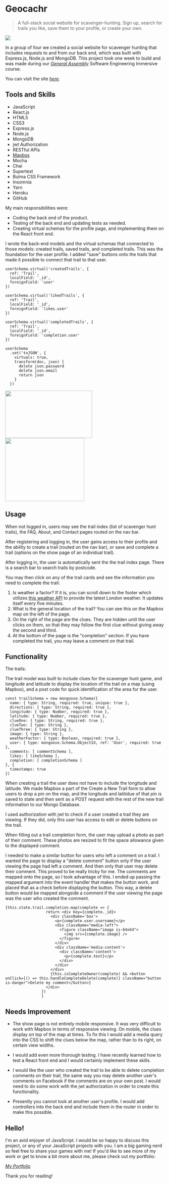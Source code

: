 # Geocachr
> A full-stack social website for scavenger-hunting. Sign up, search for trails you like, save them to your profile, or create your own.

![](https://i.ibb.co/1zmbbjq/slideshow2.png)

In a group of four we created a social website for scavenger hunting that includes requests to and from our back end, which was built with Express.js, Node.js and MongoDB. This project took one week to build and was made during our _[General Assembly](https://generalassemb.ly/)_ Software Engineering Immersive course. 

You can visit the site _[here](https://geocachr.herokuapp.com/)_.

## Tools and Skills

- JavaScript
- React.js
- HTML5
- CSS3
- Express.js
- Node.js
- MongoDB
- jwt Authorization
- RESTful APIs
- [Mapbox](https://www.mapbox.com/)
- Mocha
- Chai
- Supertest
- Bulma CSS Framework
- Insomnia
- Yarn
- Heroku
- GitHub

My main responsibilities were:
- Coding the back end of the product.
- Testing of the back end and updating tests as needed.
- Creating virtual schemas for the profile page, and implementing them on the React front end.

I wrote the back-end models and the virtual schemas that connected to those models: created trails, saved trails, and completed trails. This was the foundation for the user profile. I added "save" buttons onto the trails that made it possible to connect that trail to that user.

```
userSchema.virtual('createdTrails', {
  ref: 'Trail',
  localField: '_id',
  foreignField: 'user'
})

userSchema.virtual('likedTrails', {
  ref: 'Trail',
  localField: '_id',
  foreignField: 'likes.user'
})

userSchema.virtual('completedTrails', {
  ref: 'Trail',
  localField: '_id',
  foreignField: 'completion.user'
})

userSchema
  .set('toJSON', {
    virtuals: true,
    transform(doc, json) {
      delete json.password
      delete json.email
      return json
    }
  })
```

<img src="https://i.ibb.co/0cxqYK8/Screenshot-2020-03-29-at-10-18-27.png" width="275" height="150">
<img src="https://i.imgur.com/M12YUNe.png" width="250" height="200">

## Usage

When not logged in, users may see the trail index (list of scavenger hunt trails), the FAQ, About, and Contact pages routed on the nav bar. 

After registering and logging in, the user gains access to their profile and the ability to create a trail (routed on the nav bar), or save and complete a trail (options on the show page of an individual trail).

After logging in, the user is automatically sent the the trail index page. There is a search bar to search trails by postcode. 

You may then click on any of the trail cards and see the information you need to complete the trail: 
1. Is weather a factor? If it is, you can scroll down to the footer which utilizes [this weather API](https://openweathermap.org/) to provide the latest London weather. It updates itself every five minutes.
2. What is the general location of the trail? You can see this on the Mapbox map on the left of the page.
3. On the right of the page are the clues. They are hidden until the user clicks on them, so that they may follow the first clue without giving away the second and third.
4. At the bottom of the page is the "completion" section. If you have completed the trail, you may leave a comment on that trail.

## Functionality

The trails:

The trail model was built to include clues for the scavenger hunt game, and longitude and latitude to display the location of the trail on a map (using Mapbox), and a post code for quick identification of the area for the user.

```
const trailSchema = new mongoose.Schema({
  name: { type: String, required: true, unique: true },
  directions: { type: String, required: true },
  longitude: { type: Number, required: true },
  latitude: { type: Number, required: true },
  clueOne: { type: String, required: true },
  clueTwo: { type: String },
  clueThree: { type: String },
  image: { type: String },
  weatherFactor: { type: Boolean, required: true },
  user: { type: mongoose.Schema.ObjectId, ref: 'User', required: true },
  comments: [ commentSchema ],
  likes: [ likeSchema ],
  completion: [ completionSchema ]
}, {
  timestamps: true
})
```

When creating a trail the user does not have to include the longitude and latitude. We made Mapbox a part of the Create a New Trail form to allow users to drop a pin on the map, and the longitude and latitidue of that pin is saved to state and then sent as a POST request with the rest of the new trail information to our Mongo Database.

I used authorization with jwt to check if a user created a trail they are viewing. If they did, only this user has access to edit or delete buttons on the trail.

When filling out a trail completion form, the user may upload a photo as part of their comment. These photos are resized to fit the space allowance given to the displayed comment.

I needed to make a similar button for users who left a comment on a trail. I wanted the page to display a "delete comment" button only if the user viewing the page had left a comment. And then only that user may delete their comment. This proved to be really tricky for me. The comments are mapped onto the page, so I took advantage of this. I ended up passing the mapped argument into the event handler that makes the button work, and placed that as a check before displaying the button. This way, a delete button would be mapped alongside a comment if the user viewing the page was the user who created the comment.

```
{this.state.trail.completion.map(complete => {
                  return <div key={complete._id}>
                    <div className='box'>
                      <p>{complete.user.username}</p>
                      <div className="media-left">
                        <figure className="image is-64x64">
                          <img src={complete.image} />
                        </figure>
                      </div>
                      <div className='media-content'>
                        <div className='content'>
                          <p>{complete.text}</p>
                        </div>
                      </div>
                    </div>
                    {this.isCompleteOwner(complete) && <button onClick={() => this.handleCompleteDelete(complete)} className="button is-danger">Delete my comment</button>}
                  </div>
                })
                }
```

## Needs Improvement

- The show page is not entirely mobile responsive. It was very difficult to work with Mapbox in terms of responsive viewing. On mobile, the clues display on top of the map at times. To fix this I would add a media query into the CSS to shift the clues below the map, rather than to its right, on certain view widths.

- I would add even more thorough testing. I have recently learned how to test a React front end and I would certainly implement these skills.

- I would like the user who created the trail to be able to delete completion comments on their trail, the same way you may delete another user's comments on Facebook if the comments are on your own post. I would need to do some work with the jwt authorization in order to create this functionality.

- Presently you cannot look at another user's profile. I would add controllers into the back end and include them in the router in order to make this possible.


## Hello!

I'm an avid enjoyer of JavaScript. I would be so happy to discuss this project, or any of your JavaScript projects with you.
I am a big gaming nerd so feel free to share your games with me!
If you'd like to see more of my work or get to know a bit more about me, please check out my portfolio:

_[My Portfolio](https://astara303.github.io/portfolio/)_

Thank you for reading!